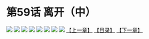 # 第59话 离开（中）
![](https://mhpic.xiaomingtaiji.net/comic/D/斗破苍穹拆分版/59话/1.jpg-zymk.middle.webp)
![](https://mhpic.xiaomingtaiji.net/comic/D/斗破苍穹拆分版/59话/2.jpg-zymk.middle.webp)
![](https://mhpic.xiaomingtaiji.net/comic/D/斗破苍穹拆分版/59话/3.jpg-zymk.middle.webp)
![](https://mhpic.xiaomingtaiji.net/comic/D/斗破苍穹拆分版/59话/4.jpg-zymk.middle.webp)
![](https://mhpic.xiaomingtaiji.net/comic/D/斗破苍穹拆分版/59话/5.jpg-zymk.middle.webp)
![](https://mhpic.xiaomingtaiji.net/comic/D/斗破苍穹拆分版/59话/6.jpg-zymk.middle.webp)
![](https://mhpic.xiaomingtaiji.net/comic/D/斗破苍穹拆分版/59话/7.jpg-zymk.middle.webp)
![](https://mhpic.xiaomingtaiji.net/comic/D/斗破苍穹拆分版/59话/8.jpg-zymk.middle.webp)
[【上一章】](./58.md)
[【目录】](./READMD.md)
[【下一章】](./60.md)
